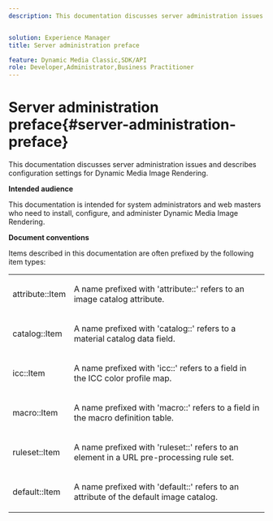 ```yaml
---
description: This documentation discusses server administration issues and describes configuration settings for Dynamic Media Image Rendering.


solution: Experience Manager
title: Server administration preface

feature: Dynamic Media Classic,SDK/API
role: Developer,Administrator,Business Practitioner
---
```


# Server administration preface{#server-administration-preface}

This documentation discusses server administration issues and describes configuration settings for Dynamic Media Image Rendering.

 **Intended audience**

This documentation is intended for system administrators and web masters who need to install, configure, and administer Dynamic Media Image Rendering.

**Document conventions**

Items described in this documentation are often prefixed by the following item types:

<table id="simpletable_E96BA470B3CE4266A9E6ED0440A56C40"> 
 <tr class="strow"> 
  <td class="stentry"> <p>attribute::Item </p></td> 
  <td class="stentry"> <p>A name prefixed with 'attribute::' refers to an image catalog attribute. </p></td> 
 </tr> 
 <tr class="strow"> 
  <td class="stentry"> <p>catalog::Item </p></td> 
  <td class="stentry"> <p>A name prefixed with 'catalog::' refers to a material catalog data field. </p></td> 
 </tr> 
 <tr class="strow"> 
  <td class="stentry"> <p>icc::Item </p></td> 
  <td class="stentry"> <p>A name prefixed with 'icc::' refers to a field in the ICC color profile map. </p></td> 
 </tr> 
 <tr class="strow"> 
  <td class="stentry"> <p>macro::Item </p></td> 
  <td class="stentry"> <p>A name prefixed with 'macro::' refers to a field in the macro definition table. </p></td> 
 </tr> 
 <tr class="strow"> 
  <td class="stentry"> <p>ruleset::Item </p></td> 
  <td class="stentry"> <p>A name prefixed with 'ruleset::' refers to an element in a URL pre-processing rule set. </p></td> 
 </tr> 
 <tr class="strow"> 
  <td class="stentry"> <p>default::Item </p></td> 
  <td class="stentry"> <p>A name prefixed with 'default::' refers to an attribute of the default image catalog. </p></td> 
 </tr> 
</table>

